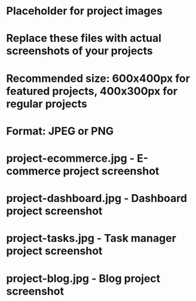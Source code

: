 # Placeholder for project images
# Replace these files with actual screenshots of your projects
# Recommended size: 600x400px for featured projects, 400x300px for regular projects
# Format: JPEG or PNG

# project-ecommerce.jpg - E-commerce project screenshot
# project-dashboard.jpg - Dashboard project screenshot  
# project-tasks.jpg - Task manager project screenshot
# project-blog.jpg - Blog project screenshot
